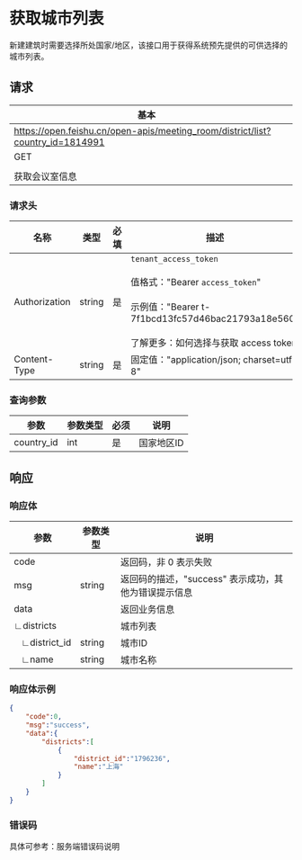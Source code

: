 # 获取城市列表

新建建筑时需要选择所处国家/地区，该接口用于获得系统预先提供的可供选择的城市列表。

## 请求
| 基本 |  |
| --- | --- |
| https://open.feishu.cn/open-apis/meeting_room/district/list?country_id=1814991 |
| GET |
|  |
| 获取会议室信息 |


### 请求头
| 名称 | 类型 | 必填 | 描述 |
| --- | --- | --- | --- |
| Authorization | string | 是 | `tenant_access_token`<br> <br>值格式："Bearer `access_token`"<br><br>示例值："Bearer t-7f1bcd13fc57d46bac21793a18e560"<br> <br> 了解更多：如何选择与获取 access token |
| Content-Type | string | 是 | 固定值："application/json; charset=utf-8" |



### 查询参数

| 参数       | 参数类型 | 必须 | 说明                                                         |
| ---------- | -------- | ---- | ------------------------------------------------------------ |
| country_id  | int      | 是   | 国家地区ID |

## 响应

### 响应体

| 参数         | 参数类型 | 说明                                            |
| ------------ | -------- |---------------------------------------------------- |
| code         | |返回码，非 0 表示失败                                |
| msg          |string |返回码的描述，"success" 表示成功，其他为错误提示信息 |
| data         | |返回业务信息                                         |
| ∟districts   || 城市列表                                             |
| &nbsp;&nbsp;&nbsp;∟district_id |string |城市ID                                            |
| &nbsp;&nbsp;&nbsp;∟name |string |城市名称                                 |

### 响应体示例

```json
{
    "code":0,
    "msg":"success",
    "data":{
        "districts":[
            {
                "district_id":"1796236",
                "name":"上海"
            }
        ]
    }
}
```

### 错误码

具体可参考：服务端错误码说明
